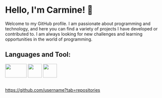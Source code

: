 # Hello, I'm Carmine! 👋

Welcome to my GitHub profile. I am passionate about programming and technology, and here you can find a variety of projects I have developed or contributed to. I am always looking for new challenges and learning opportunities in the world of programming.

## Languages and Tool:
<p>
  <img src="https://vignette.wikia.nocookie.net/logopedia/images/1/13/SAP-Logo.png/revision/latest?cb=20141014003217 "width="70" height="45" />
  <img src="https://cdn.jsdelivr.net/gh/devicons/devicon/icons/vscode/vscode-original-wordmark.svg" width="45" height="45" />
  <img src="https://cdn.jsdelivr.net/gh/devicons/devicon/icons/mysql/mysql-original-wordmark.svg" width="45" height="45" />
</p>

## 
https://github.com/username?tab=repositories



